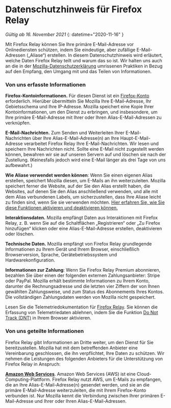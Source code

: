 ﻿# Datenschutzhinweis für Firefox Relay

*Gültig ab 16. November 2021*
{: datetime="2020-11-16" }

Mit Firefox Relay können Sie Ihre primäre E-Mail-Adresse vor Onlinediensten schützen, indem Sie eindeutige, aber zufällige E-Mail-Adressen („Aliase“) erstellen. In diesem Datenschutzhinweis wird erläutert, welche Daten Firefox Relay teilt und warum das so ist. Wir halten uns auch an die in der [Mozilla-Datenschutzerklärung](https://www.mozilla.org/privacy/) umrissenen Praktiken in Bezug auf den Empfang, den Umgang mit und das Teilen von Informationen.

### Von uns erfasste Informationen

__Firefox-Kontoinformationen.__ Für diesen Dienst ist ein [Firefox-Konto](https://www.mozilla.org/privacy/firefox/#firefox-accounts-join-firefox) erforderlich. Hierüber übermitteln Sie Mozilla Ihre E-Mail-Adresse, Ihr Gebietsschema und Ihre IP-Adresse. Mozilla speichert eine Kopie Ihrer Kontoinformationen, um den Dienst zu erbringen, und insbesondere, um Ihre primäre E-Mail-Adresse mit Ihrer oder Ihren Alias-E-Mail-Adressen zu verknüpfen.

__E-Mail-Nachrichten.__ Zum Senden und Weiterleiten Ihrer E-Mail-Nachrichten über Ihre Alias-E-Mail-Adresse(n) an Ihre Haupt-E-Mail-Adresse verarbeitet Firefox Relay Ihre E-Mail-Nachrichten. Wir lesen und speichern Ihre Nachrichten nicht. Sollte eine E-Mail nicht zugestellt werden können, bewahren wir sie auf unseren Servern auf und löschen sie nach der Zustellung. (Keinesfalls jedoch wird eine E-Mail länger als drei Tage von uns aufbewahrt.)

__Wie Aliase verwendet werden können__: Wenn Sie einen eigenen Alias erstellen, speichert Mozilla diesen, um E-Mails an ihn weiterzuleiten. Mozilla speichert ferner die Website, auf der Sie den Alias erstellt haben, die Websites, auf denen Sie den Alias anschließend verwenden, und alle mit dem Alias verbundenen Labels, um sicherzustellen, dass Ihre Aliase leicht zu finden sind, wenn Sie sie verwenden möchten. [Hier erfahren Sie, wie Sie diese Funktionen aktivieren und deaktivieren können.](https://relay.firefox.com/faq)

__Interaktionsdaten.__ Mozilla empfängt Daten aus Interaktionen mit Firefox Relay, z. B. wenn Sie auf die Schaltflächen „Registrieren“ oder „Zu Firefox hinzufügen“ klicken oder eine Alias-E-Mail-Adresse erstellen, deaktivieren oder löschen.

__Technische Daten.__ Mozilla empfängt von Firefox Relay grundlegende Informationen zu Ihrem Gerät und Ihrem Browser, einschließlich Browserversion, Sprache, Gerätebetriebssystem und Hardwarekonfiguration.

__Informationen zur Zahlung__: Wenn Sie Firefox Relay Premium abonnieren, bezahlen Sie über einen der folgenden externen Zahlungsanbieter: Stripe oder PayPal. Mozilla erhält bestimmte Informationen zu Ihrem Konto, darunter die Rechnungsadresse und die letzten vier Ziffern der von Ihnen gewählten Zahlungsweise, und zum Status des Abonnements Ihres Kontos. Die vollständigen Zahlungsdaten werden von Mozilla nicht gespeichert.

Lesen Sie die Telemetriedokumentation für [Firefox Relay](https://github.com/mozilla/fx-private-relay/blob/master/METRICS.md?). Sie können die Erfassung von Telemetriedaten ablehnen, indem Sie die Funktion [Do Not Track (DNT)](https://support.mozilla.org/kb/how-do-i-turn-do-not-track-feature) in Ihrem Browser aktivieren.  

### Von uns geteilte Informationen

Firefox Relay gibt Informationen an Dritte weiter, um den Dienst für Sie bereitzustellen. Mozilla hat mit dem betreffenden Anbieter eine Vereinbarung geschlossen, die ihn verpflichtet, Ihre Daten zu schützen. Wir nehmen die Leistungen des folgenden Anbieters für die Unterstützung von Firefox Relay in Anspruch:

__[Amazon Web Services](https://aws.amazon.com/privacy/)__. Amazon Web Services (AWS) ist eine Cloud-Computing-Plattform. Firefox Relay nutzt AWS, um E-Mails zu empfangen, die an Ihre Alias-E-Mail-Adresse(n) gesendet werden, und sie an die primäre E-Mail-Adresse weiterzuleiten, die mit Ihrem Firefox-Konto verbunden ist. Nur Mozilla kennt die Verbindung zwischen Ihrer primären E-Mail-Adresse und Ihrer oder Ihren Alias-E-Mail-Adressen.
